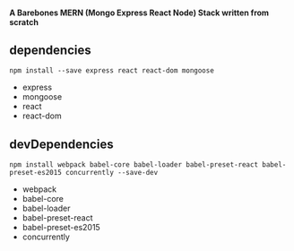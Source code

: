 #### A Barebones MERN (Mongo Express React Node) Stack written from scratch 

## dependencies 

``
npm install --save express react react-dom mongoose
``

* express 
* mongoose
* react
* react-dom 

## devDependencies

``
npm install webpack babel-core babel-loader babel-preset-react babel-preset-es2015 concurrently --save-dev
``

* webpack
* babel-core
* babel-loader
* babel-preset-react
* babel-preset-es2015
* concurrently
 